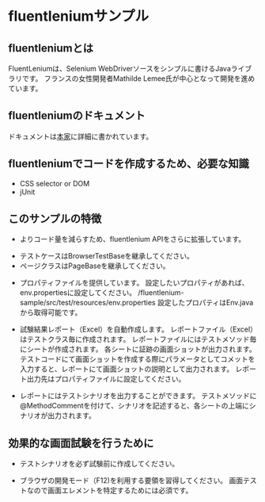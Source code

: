 # fluentleniumサンプル
## fluentleniumとは
FluentLeniumは、Selenium WebDriverソースをシンプルに書けるJavaライブラリです。
フランスの女性開発者Mathilde Lemee氏が中心となって開発を進めています。

## fluentleniumのドキュメント
ドキュメントは[本家](https://github.com/FluentLenium/FluentLenium)に詳細に書かれています。

## fluentleniumでコードを作成するため、必要な知識
* CSS selector or DOM
* jUnit

## このサンプルの特徴
* よりコード量を減らすため、fluentlenium APIをさらに拡張しています。
- テストケースはBrowserTestBaseを継承してください。
- ページクラスはPageBaseを継承してください。

* プロパティファイルを提供しています。
設定したいプロパティがあれば、env.propertiesに設定してください。
/fluentlenium-sample/src/test/resources/env.properties
設定したプロパティはEnv.javaから取得可能です。

* 試験結果レポート（Excel）を自動作成します。
レポートファイル（Excel）はテストクラス毎に作成されます。
レポートファイルにはテストメソッド毎にシートが作成されます。
各シートに証跡の画面ショットが出力されます。
テストコードにて画面ショットを作成する際にパラメータとしてコメットを入力すると、レポートにて画面ショットの説明として出力されます。
レポート出力先はプロパティファイルに設定してください。

* レポートにはテストシナリオを出力することができます。
テストメソッドに@MethodCommentを付けて、シナリオを記述すると、各シートの上端にシナリオが出力されます。

## 効果的な画面試験を行うために
* テストシナリオを必ず試験前に作成してください。

* ブラウザの開発モード（F12)を利用する要領を習得してください。
画面テストなので画面エレメントを特定するためには必須です。
